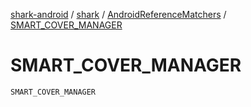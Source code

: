 [shark-android](../../index.md) / [shark](../index.md) / [AndroidReferenceMatchers](index.md) / [SMART_COVER_MANAGER](./-s-m-a-r-t_-c-o-v-e-r_-m-a-n-a-g-e-r.md)

# SMART_COVER_MANAGER

`SMART_COVER_MANAGER`